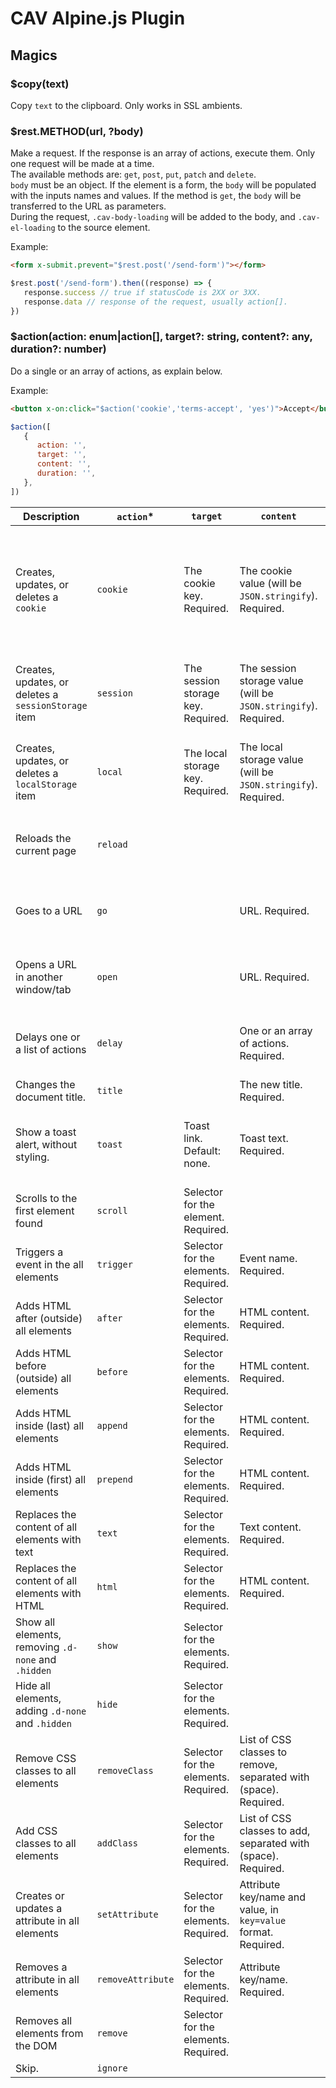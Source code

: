 # CAV Alpine.js Plugin

## Magics

### **$copy(text)**

Copy `text` to the clipboard. Only works in SSL ambients.

### **$rest.METHOD(url, ?body)**

Make a request. If the response is an array of actions, execute them. Only one request will be made at a time.  
The available methods are: `get`, `post`, `put`, `patch` and `delete`.  
`body` must be an object. If the element is a form, the `body` will be populated with the inputs names and values. If the method is `get`, the `body` will be transferred to the URL as parameters.  
During the request, `.cav-body-loading` will be added to the body, and `.cav-el-loading` to the source element.

Example:

```html
<form x-submit.prevent="$rest.post('/send-form')"></form>
```

```js
$rest.post('/send-form').then((response) => {
   response.success // true if statusCode is 2XX or 3XX.
   response.data // response of the request, usually action[].
})
```

### **$action(action: enum|action[], target?: string, content?: any, duration?: number)**

Do a single or an array of actions, as explain below.

Example:

```html
<button x-on:click="$action('cookie','terms-accept', 'yes')">Accept</button>
```

```js
$action([
   {
      action: '',
      target: '',
      content: '',
      duration: '',
   },
])
```

| **Description**                                      | `action`\*        | `target`                             | `content`                                                            | `duration`                                                                        |
| ---------------------------------------------------- | ----------------- | ------------------------------------ | -------------------------------------------------------------------- | --------------------------------------------------------------------------------- |
| Creates, updates, or deletes a `cookie`              | `cookie`          | The cookie key. Required.            | The cookie value (will be `JSON.stringify`). Required.               | Sets the expiration in seconds. Use a negative value for delete. Default: 7 days. |
| Creates, updates, or deletes a `sessionStorage` item | `session`         | The session storage key. Required.   | The session storage value (will be `JSON.stringify`). Required.      | Use a negative value to delete. Default: none.                                    |
| Creates, updates, or deletes a `localStorage` item   | `local`           | The local storage key. Required.     | The local storage value (will be `JSON.stringify`). Required.        | Use a negative value to delete. Default: none.                                    |
| Reloads the current page                             | `reload`          |                                      |                                                                      | Sets a delay in seconds. Default: 5 seconds.                                      |
| Goes to a URL                                        | `go`              |                                      | URL. Required.                                                       | Sets a delay in seconds. Default: 5 seconds.                                      |
| Opens a URL in another window/tab                    | `open`            |                                      | URL. Required.                                                       | Sets a delay in seconds. Default: 5 seconds.                                      |
| Delays one or a list of actions                      | `delay`           |                                      | One or an array of actions. Required.                                | Sets the delay in seconds. Default: 5 seconds.                                    |
| Changes the document title.                          | `title`           |                                      | The new title. Required.                                             |                                                                                   |
| Show a toast alert, without styling.                 | `toast`           | Toast link. Default: none.           | Toast text. Required.                                                | Duration of the toast in seconds. Default: 5 seconds.                             |
| Scrolls to the first element found                   | `scroll`          | Selector for the element. Required.  |                                                                      |                                                                                   |
| Triggers a event in the all elements                 | `trigger`         | Selector for the elements. Required. | Event name. Required.                                                |                                                                                   |
| Adds HTML after (outside) all elements               | `after`           | Selector for the elements. Required. | HTML content. Required.                                              |                                                                                   |
| Adds HTML before (outside) all elements              | `before`          | Selector for the elements. Required. | HTML content. Required.                                              |                                                                                   |
| Adds HTML inside (last) all elements                 | `append`          | Selector for the elements. Required. | HTML content. Required.                                              |                                                                                   |
| Adds HTML inside (first) all elements                | `prepend`         | Selector for the elements. Required. | HTML content. Required.                                              |                                                                                   |
| Replaces the content of all elements with text       | `text`            | Selector for the elements. Required. | Text content. Required.                                              |                                                                                   |
| Replaces the content of all elements with HTML       | `html`            | Selector for the elements. Required. | HTML content. Required.                                              |                                                                                   |
| Show all elements, removing `.d-none` and `.hidden`  | `show`            | Selector for the elements. Required. |                                                                      |                                                                                   |
| Hide all elements, adding `.d-none` and `.hidden`    | `hide`            | Selector for the elements. Required. |                                                                      |                                                                                   |
| Remove CSS classes to all elements                   | `removeClass`     | Selector for the elements. Required. | List of CSS classes to remove, separated with ` ` (space). Required. |                                                                                   |
| Add CSS classes to all elements                      | `addClass`        | Selector for the elements. Required. | List of CSS classes to add, separated with ` ` (space). Required.    |                                                                                   |
| Creates or updates a attribute in all elements       | `setAttribute`    | Selector for the elements. Required. | Attribute key/name and value, in `key=value` format. Required.       |                                                                                   |
| Removes a attribute in all elements                  | `removeAttribute` | Selector for the elements. Required. | Attribute key/name. Required.                                        |                                                                                   |
| Removes all elements from the DOM                    | `remove`          | Selector for the elements. Required. |                                                                      |                                                                                   |
| Skip.                                                | `ignore`          |                                      |                                                                      |                                                                                   |
